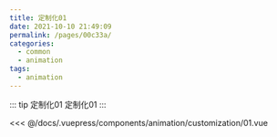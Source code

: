 ```yaml
---
title: 定制化01
date: 2021-10-10 21:49:09
permalink: /pages/00c33a/
categories:
  - common
  - animation
tags:
  - animation
---
```


::: tip 定制化01
定制化01
:::

<InitDemoBlock>
  <div>
    <animation-customization-01/>
  </div>
</InitDemoBlock>

<<< @/docs/.vuepress/components/animation/customization/01.vue